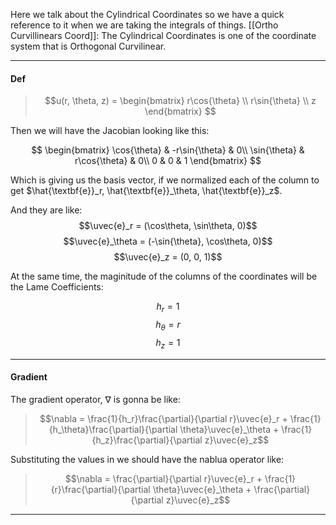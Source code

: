 Here we talk about the Cylindrical Coordinates so we have a quick reference to it when we are taking the integrals of things. 
[[Ortho Curvillinears Coord]]: The Cylindrical Coordinates is one of the coordinate system that is Orthogonal Curvilinear. 

$$\newcommand{\uvec}[1]{\hat{\textbf{#1}}}$$

---

#### Def

> $$u(r, \theta, z) = 
> \begin{bmatrix}
>     r\cos{\theta} \\
>     r\sin{\theta} \\ 
>     z
> \end{bmatrix}
> $$

Then we will have the Jacobian looking like this: 

$$
\begin{bmatrix}
	\cos{\theta} & -r\sin{\theta} & 0\\ 
	\sin{\theta} & r\cos{\theta} & 0\\
	0 & 0 & 1
\end{bmatrix}
$$

Which is giving us the basis vector, if we normalized each of the column to get 
$\hat{\textbf{e}}_r, \hat{\textbf{e}}_\theta, \hat{\textbf{e}}_z$. 

And they are like: 
$$\uvec{e}_r = (\cos\theta, \sin\theta, 0)$$ $$\uvec{e}_\theta = (-\sin{\theta}, \cos\theta, 0)$$ $$\uvec{e}_z = (0, 0, 1)$$

At the same time, the maginitude of the columns of the coordinates will be the Lame Coefficients: 

$$h_r = 1$$ $$h_\theta = r$$ $$h_z = 1$$


---
#### Gradient 

The gradient operator, $\nabla$ is gonna be like: 

> $$\nabla = \frac{1}{h_r}\frac{\partial}{\partial r}\uvec{e}_r + \frac{1}{h_\theta}\frac{\partial}{\partial \theta}\uvec{e}_\theta + \frac{1}{h_z}\frac{\partial}{\partial z}\uvec{e}_z$$

Substituting the values in we should have the nablua operator like: 

> $$\nabla = \frac{\partial}{\partial r}\uvec{e}_r + \frac{1}{r}\frac{\partial}{\partial \theta}\uvec{e}_\theta + \frac{\partial}{\partial z}\uvec{e}_z$$

---